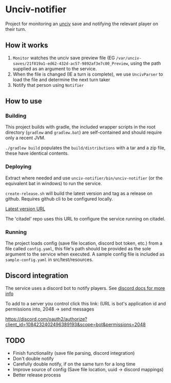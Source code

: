 # Unciv-notifier

Project for monitoring an [unciv](https://github.com/yairm210/unciv) save and notifying the relevant player on their turn.

## How it works

1. `Monitor` watches the unciv save preview file
(EG `/var/unciv-saves/21f819a1-ed62-432d-ac57-9892af3e7c00_Preview`,
using the path supplied as an argument to the service.
2. When the file is changed (IE a turn is complete), we use `UncivParser` to load the file and determine the next turn taker
3. Notify that person using `Notifier`

## How to use

### Building

This project builds with gradle, the included wrapper scripts in the root directory (`gradlew` and `gradlew.bat`)
are self-contained and should require only a recent JVM.

`./gradlew build` populates the `build/distributions` with a tar and a zip file, these have identical contents.

### Deploying

Extract where needed and use `unciv-notifier/bin/unciv-notifier` (or the equivalent bat in windows) to run the service.

`create-release.sh` will build the latest version and tag as a release on github.
Requires github cli to be configured locally.

[Latest version URL](https://github.com/Chris1712/unciv-notifier/releases/latest/download/unciv-notifier.zip)

The 'citadel' repo uses this URL to configure the service running on citadel.

### Running

The project loads config (save file location, discord bot token, etc.) from a file called `config.yaml`,
this file's path should be provided as the sole argument to the service when executed. A sample config file is included
as `sample-config.yaml` in src/test/resources.

## Discord integration

The service uses a discord bot to notify players.
See [discord docs for more info](https://discord.com/developers/docs/topics/oauth2#bots)

To add to a server you control click this link: (URL is bot's application id and permissions into, 2048 -> send messages

https://discord.com/oauth2/authorize?client_id=1084232402496389193&scope=bot&permissions=2048

## TODO
- Finish functionality (save file parsing, discord integration)
- Don't double notify
- Carefully double notify, if on the same turn for a long time
- Improve source of config (Save file location, uuid -> discord mappings)
- Better release process